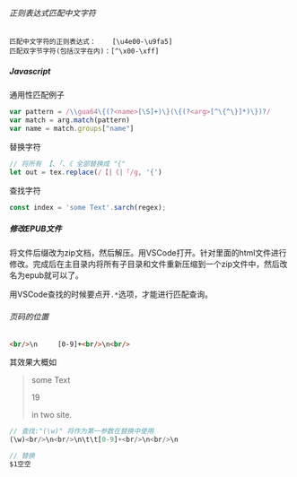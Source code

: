 ###### 正则表达式匹配中文字符

```
匹配中文字符的正则表达式：    [\u4e00-\u9fa5]
匹配双字节字符(包括汉字在内)：[^\x00-\xff]
```



##### Javascript

通用性匹配例子

```javascript
var pattern = /\\gua64\{(?<name>[\S]+)\}(\{(?<arg>[^\{^\}]*)\})?/
var match = arg.match(pattern)
var name = match.groups["name"]
```

替换字符

```javascript
// 将所有 【、「、《 全部替换成 "{"
let out = tex.replace(/【|《|「/g, '{')
```

查找字符

```javascript
const index = 'some Text'.sarch(regex);
```



##### 修改EPUB文件

将文件后缀改为zip文档，然后解压。用VSCode打开。针对里面的html文件进行修改。完成后在主目录内将所有子目录和文件重新压缩到一个zip文件中，然后改名为epub就可以了。



用VSCode查找的时候要点开`.*`选项，才能进行匹配查询。



###### 页码的位置

```html
<br/>\n		[0-9]+<br/>\n<br/>
```

其效果大概如

> some Text
>
>   19
>
> in two site.



```javascript
// 查找:"(\w)" 将作为第一参数在替换中使用
(\w)<br/>\n<br/>\n\t\t[0-9]+<br/>\n<br/>\n	

// 替换
$1空空   
```

